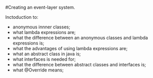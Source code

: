 #Creating an event-layer system.

Inctoduction to:
- anonymous innner classes;
- what lambda expressions are;
- what the difference between an anonymous classes and lambda expressions is;
- what the advantages of using lambda expressions are;
- what an abstract class in java is;
- what interfaces is needed for;
- what the difference between abstract classes and interfaces is;
- what @Override means;
